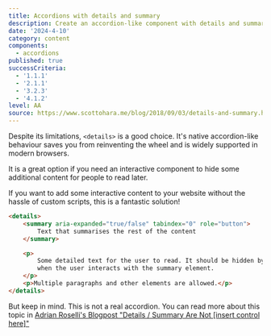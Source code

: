 ```yaml
---
title: Accordions with details and summary
description: Create an accordion-like component with details and summary
date: '2024-4-10'
category: content
components:
  - accordions
published: true
successCriteria:
  - '1.1.1'
  - '2.1.1'
  - '3.2.3'
  - '4.1.2'
level: AA
source: https://www.scottohara.me/blog/2018/09/03/details-and-summary.html
---
```


Despite its limitations, `<details>` is a good choice. It's native accordion-like behaviour saves you from
reinventing the wheel and is widely supported in modern browsers.

It is a great option if you need an interactive component to hide some additional content for people to read later.

If you want to add some interactive content to your website without the hassle of custom scripts, this is a
fantastic solution!

```html
<details>
	<summary aria-expanded="true/false" tabindex="0" role="button">
		Text that summarises the rest of the content
	</summary>

	<p>
		Some detailed text for the user to read. It should be hidden by default, but will become visible
		when the user interacts with the summary element.
	</p>
	<p>Multiple paragraphs and other elements are allowed.</p>
</details>
```

But keep in mind. This is not a real accordion. You can read more about this topic in <a href="https://adrianroselli.com/2019/04/details-summary-are-not-insert-control-here.html" target="_blank" rel="nofollow noopener">Adrian Roselli's Blogpost "Details / Summary Are Not [insert control here]"</a>
